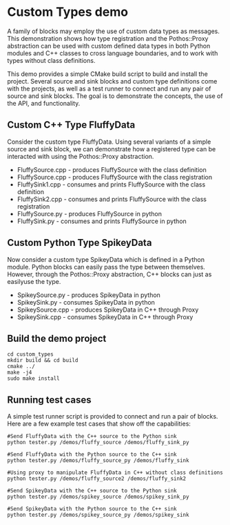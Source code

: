 # Custom Types demo

A family of blocks may employ the use of custom data types as messages.
This demonstration shows how type registration and the Pothos::Proxy abstraction
can be used with custom defined data types in both Python modules and C++ classes
to cross language boundaries, and to work with types without class definitions.

This demo provides a simple CMake build script to build and install the project.
Several source and sink blocks and custom type definitions come with the projects,
as well as a test runner to connect and run any pair of source and sink blocks.
The goal is to demonstrate the concepts, the use of the API, and functionality.

## Custom C++ Type FluffyData

Consider the custom type FluffyData. Using several variants of a simple
source and sink block, we can demonstrate how a registered type
can be interacted with using the Pothos::Proxy abstraction.

* FluffySource.cpp - produces FluffySource with the class definition
* FluffySource.cpp - produces FluffySource with the class registration
* FluffySink1.cpp - consumes and prints FluffySource with the class definition
* FluffySink2.cpp - consumes and prints FluffySource with the class registration
* FluffySource.py - produces FluffySource in python
* FluffySink.py - consumes and prints FluffySource in python

## Custom Python Type SpikeyData

Now consider a custom type SpikeyData which is defined in a Python module.
Python blocks can easily pass the type between themselves. However, through
the Pothos::Proxy abstraction, C++ blocks can just as easilyuse the type.

* SpikeySource.py - produces SpikeyData in python
* SpikeySink.py - consumes SpikeyData in python
* SpikeySource.cpp - produces SpikeyData in C++ through Proxy
* SpikeySink.cpp - consumes SpikeyData in C++ through Proxy

## Build the demo project

```
cd custom_types
mkdir build && cd build
cmake ../
make -j4
sudo make install
```

## Running test cases

A simple test runner script is provided to connect and run a pair of blocks.
Here are a few example test cases that show off the capabilities:

```
#Send FluffyData with the C++ source to the Python sink
python tester.py /demos/fluffy_source /demos/fluffy_sink_py

#Send FluffyData with the Python source to the C++ sink
python tester.py /demos/fluffy_source_py /demos/fluffy_sink

#Using proxy to manipulate FluffyData in C++ without class definitions
python tester.py /demos/fluffy_source2 /demos/fluffy_sink2

#Send SpikeyData with the C++ source to the Python sink
python tester.py /demos/spikey_source /demos/spikey_sink_py

#Send SpikeyData with the Python source to the C++ sink
python tester.py /demos/spikey_source_py /demos/spikey_sink
```
